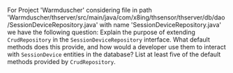 For Project 'Warmduscher' considering file in path 'Warmduscher/thserver/src/main/java/com/x8ing/thsensor/thserver/db/dao/SessionDeviceRepository.java' with name 'SessionDeviceRepository.java' we have the following question: 
Explain the purpose of extending `CrudRepository` in the `SessionDeviceRepository` interface. What default methods does this provide, and how would a developer use them to interact with `SessionDevice` entities in the database? List at least five of the default methods provided by `CrudRepository`.